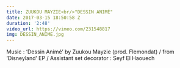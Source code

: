 ```yaml
---
title: ZUUKOU MAYZIE<br/>"DESSIN ANIMÉ"
date: 2017-03-15 18:50:58 Z
duration: '2:48'
video_url: https://vimeo.com/231548817
img: DESSIN_ANIME.jpg
---
```


Music : ‘Dessin Animé’ by Zuukou Mayzie (prod. Flemondat) / from ‘Disneyland’ EP / Assistant set decorator : Seyf El Haouech
<BR>
  <BR><BR>